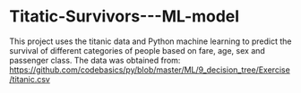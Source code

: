 # Titatic-Survivors---ML-model
This project uses the titanic data and Python machine learning to predict the survival of different categories of people based on fare, age, sex and passenger class. The data was obtained from: https://github.com/codebasics/py/blob/master/ML/9_decision_tree/Exercise/titanic.csv
